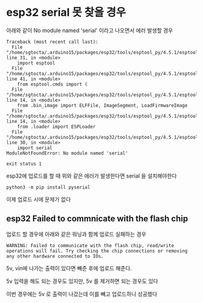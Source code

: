 # esp32 serial 못 찾을 경우
아래와 같이 No module named 'serial' 이라고 나오면서 에러 발생할 경우
```
Traceback (most recent call last):
  File "/home/sgtocta/.arduino15/packages/esp32/tools/esptool_py/4.5.1/esptool.py", line 31, in <module>
    import esptool
  File "/home/sgtocta/.arduino15/packages/esp32/tools/esptool_py/4.5.1/esptool/__init__.py", line 41, in <module>
    from esptool.cmds import (
  File "/home/sgtocta/.arduino15/packages/esp32/tools/esptool_py/4.5.1/esptool/cmds.py", line 14, in <module>
    from .bin_image import ELFFile, ImageSegment, LoadFirmwareImage
  File "/home/sgtocta/.arduino15/packages/esp32/tools/esptool_py/4.5.1/esptool/bin_image.py", line 14, in <module>
    from .loader import ESPLoader
  File "/home/sgtocta/.arduino15/packages/esp32/tools/esptool_py/4.5.1/esptool/loader.py", line 30, in <module>
    import serial
ModuleNotFoundError: No module named 'serial'

exit status 1
```

esp32에 업로드를 할 때 위와 같은 에러가 발생한다면 serial 을 설치해야한다 
```
python3 -m pip install pyserial
```

이제 업로드 시에 문제가 없다

## esp32 Failed to commnicate with the flash chip
업로드 할 경우에 아래와 같은 워닝과 함께 업로드 실패하는 경우
```
WARNING: Failed to communicate with the flash chip, read/write operations will fail. Try checking the chip connections or removing any other hardware connected to IOs.
```

5v, vin에 나가는 출력이 있다면 빼준 후에 업로드 해준다.  

5v 입력을 해도 되는 경우도 있지만, 5v 를 제거하면 되는 경우도 있다   

이번 경우에는 5v 로 출력이 나갔는데 이를 빼고 업로드하니 성공했다


